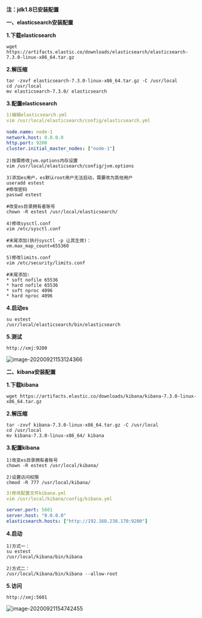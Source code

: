 **注：jdk1.8已安装配置**

**一、elasticsearch安装配置**

**1.下载elasticsearch**

~~~
wget https://artifacts.elastic.co/downloads/elasticsearch/elasticsearch-7.3.0-linux-x86_64.tar.gz
~~~

**2.解压缩**

~~~
tar -zxvf elasticsearch-7.3.0-linux-x86_64.tar.gz -C /usr/local
cd /usr/local
mv elasticsearch-7.3.0/ elasticsearch
~~~

**3.配置elasticsearch**

~~~yml
1)编辑elasticsearch.yml
vim /usr/local/elasticsearch/config/elasticsearch.yml
 
node.name: node-1
network.host: 0.0.0.0
http.port: 9200
cluster.initial_master_nodes: ["node-1"]
~~~

~~~
2)按需修改jvm.options内存设置
vim /usr/local/elasticsearch/config/jvm.options
~~~

~~~
3)添加es用户，es默认root用户无法启动，需要改为其他用户
useradd estest 
#修改密码 
passwd estest

#改变es目录拥有者账号
chown -R estest /usr/local/elasticsearch/
~~~

~~~
4)修改sysctl.conf
vim /etc/sysctl.conf

#末尾添加(执行sysctl -p 让其生效)：
vm.max_map_count=655360
~~~

~~~
5)修改limits.conf
vim /etc/security/limits.conf

#末尾添加:
* soft nofile 65536 
* hard nofile 65536 
* soft nproc 4096 
* hard nproc 4096
~~~

**4.启动es**

~~~
su estest
/usr/local/elasticsearch/bin/elasticsearch
~~~

**5.测试**

~~~
http://xmj:9200
~~~

![image-20200921153124366](C:\Users\MingLi\AppData\Roaming\Typora\typora-user-images\image-20200921153124366.png)

**二、kibana安装配置**

**1.下载kibana**

~~~
wget https://artifacts.elastic.co/downloads/kibana/kibana-7.3.0-linux-x86_64.tar.gz
~~~

**2.解压缩**

~~~
tar -zxvf kibana-7.3.0-linux-x86_64.tar.gz -C /usr/local
cd /usr/local
mv kibana-7.3.0-linux-x86_64/ kibana
~~~

**3.配置kibana**

~~~
1)改变es目录拥有者账号
chown -R estest /usr/local/kibana/
~~~

~~~
2)设置访问权限
chmod -R 777 /usr/local/kibana/
~~~

~~~yml
3)修改配置文件kibana.yml
vim /usr/local/kibana/config/kibana.yml

server.port: 5601
server.host: "0.0.0.0"
elasticsearch.hosts: ["http://192.168.238.170:9200"]
~~~

**4.启动**

~~~
1)方式一：
su estest
/usr/local/kibana/bin/kibana
~~~

~~~
2)方式二：
/usr/local/kibana/bin/kibana --allow-root
~~~

**5.访问**

~~~
http://xmj:5601
~~~

![image-20200921154742455](C:\Users\MingLi\AppData\Roaming\Typora\typora-user-images\image-20200921154742455.png)

